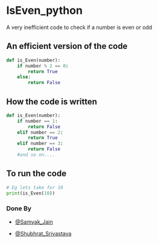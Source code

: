 # IsEven_python
A very inefficient code to check if a number is even or odd

## An efficient version of the code

```python
def is_Even(number):
    if number % 2 == 0:
        return True
    else:
        return False
```

## How the code is written

```python
def is_Even(number):
    if number == 1:
        return False
    elif number == 2:
        return True
    elif number == 3:
        return False
    #and so on....
```
## To run the code

```python
# Eg lets take for 10
print(is_Even(10))
```

### Done By

- [@Samyak_Jain](https://github.com/aHumanBeing036)

- [@Shubhrat_Srivastava](https://github.com/JODDeDiSync)
